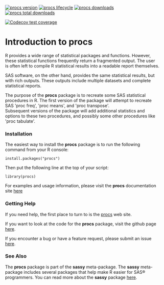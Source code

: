<!-- badges: start -->

[![procs version](https://www.r-pkg.org/badges/version/procs)](https://cran.r-project.org/package=procs)
[![procs lifecycle](https://img.shields.io/badge/lifecycle-maturing-blue.svg)](https://cran.r-project.org/package=procs)
[![procs downloads](https://cranlogs.r-pkg.org/badges/procs)](https://cran.r-project.org/package=procs)
[![procs total downloads](https://cranlogs.r-pkg.org/badges/grand-total/procs)](https://cran.r-project.org/package=procs)
<!--[![R-CMD-check](https://github.com/dbosak01/procs/workflows/R-CMD-check/badge.svg)](https://github.com/dbosak01/procs/actions)-->
[![Codecov test coverage](https://codecov.io/gh/dbosak01/procs/branch/master/graph/badge.svg)](https://app.codecov.io/gh/dbosak01/procs?branch=master)

<!-- badges: end -->

# Introduction to **procs**
<!-- <img src='man/images/procs.png' align="left" height="138" style="margin-right:10px"/>-->

R provides a wide range of statistical packages and functions.  However,
these statistical functions frequently return a fragmented output.  The user
is often left to compile R statistical results into a readable report themselves.

SAS software, on the other hand, provides the same statistical results, 
but with rich outputs.  These outputs include multiple datasets
and complete statistical reports.  

The purpose of the **procs** package is to recreate some SAS statistical
procedures in R.  The first version of the package will attempt to recreate
SAS 'proc freq', 'proc means', and 'proc transpose'.  
Subsequent versions of the package will add additional statistics and options
to these two procedures, and possibly some other procedures like 'proc tabulate'.

### Installation

The easiest way to install the **procs** package is to run the following 
command from your R console:

    install.packages("procs")


Then put the following line at the top of your script:

    library(procs)
    
For examples and usage 
information, please visit the **procs** documentation site 
[here](https://procs.r-sassy.org/articles/procs.html)

### Getting Help

If you need help, the first place 
to turn to is the [procs](https://procs.r-sassy.org) web site.  

If you want to look at the code for the **procs** package, visit the
github page [here](https://github.com/dbosak01/procs).

If you encounter a bug or have a feature request, please submit an issue 
[here](https://github.com/dbosak01/procs/issues).


### See Also

The **procs** package is part of the **sassy** meta-package. 
The **sassy** meta-package includes several packages that help make R
easier for SAS® programmers.  You can read more about the **sassy** package
[here](https://sassy.r-sassy.org).
